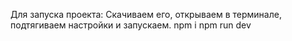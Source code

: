 Для запуска проекта:
Скачиваем его, открываем в терминале, подтягиваем настройки и запускаем.
npm i
npm run dev
